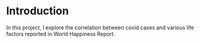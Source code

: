 # Introduction
In this project, I explore the correlation between covid cases and various life factors reported in World Happiness Report.
